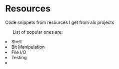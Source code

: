 # Resources
Code snippets from resources I get from alx projects
<ul>List of popular ones are:</ul>
<li>Shell</li>
<li>Bit Manipulation</li>
<li>File I/O</li>
<li>Testing</li>
<li
